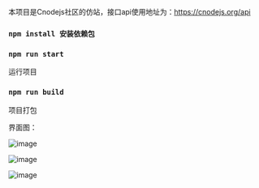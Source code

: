 本项目是Cnodejs社区的仿站，接口api使用地址为：https://cnodejs.org/api

### `npm install 安装依赖包`

### `npm run start`

运行项目

### `npm run build`

项目打包

界面图：

![image](https://github.com/huya123/ReactNode/blob/master/public/1.png)

![image](https://github.com/huya123/ReactNode/blob/master/public/2.png)

![image](https://github.com/huya123/ReactNode/blob/master/public/3.png)